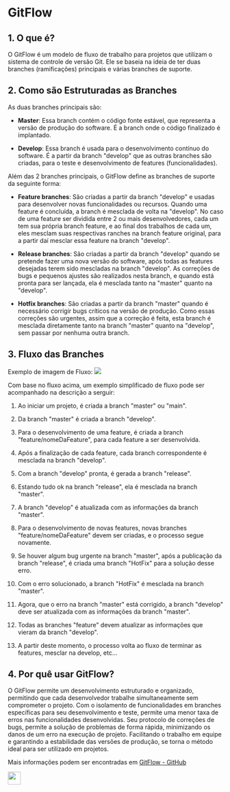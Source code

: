 # GitFlow

## 1. O que é?

O GitFlow é um modelo de fluxo de trabalho para projetos que utilizam o sistema de controle de versão Git. Ele se baseia na ideia de ter duas branches (ramificações) principais e várias branches de suporte. 

## 2. Como são Estruturadas as Branches
As duas branches principais são:

* **Master**: Essa branch contém o código fonte estável, que representa a versão de produção do software. É a branch onde o código finalizado é implantado.

* **Develop**: Essa branch é usada para o desenvolvimento contínuo do software. É a partir da branch "develop" que as outras branches são criadas, para o teste e desenvolvimento de features (funcionalidades).

Além das 2 branches principais, o GitFlow define as branches de suporte da seguinte forma:

* **Feature branches**: São criadas a partir da branch "develop" e usadas para desenvolver novas funcionalidades ou recursos. Quando uma feature é concluída, a branch é mesclada de volta na "develop". No caso de uma feature ser dividida entre 2 ou mais desenvolvedores, cada um tem sua própria branch feature, e ao final dos trabalhos de cada um, eles mesclam suas respectivas ranches na branch feature original, para a partir daí mesclar essa feature na branch "develop".

* **Release branches**: São criadas a partir da branch "develop" quando se pretende fazer uma nova versão do software, após todas as features desejadas terem sido mescladas na branch "develop". As correções de bugs e pequenos ajustes são realizados nesta branch, e quando está pronta para ser lançada, ela é mesclada tanto na "master" quanto na "develop".

* **Hotfix branches**: São criadas a partir da branch "master" quando é necessário corrigir bugs críticos na versão de produção. Como essas correções são urgentes, assim que a correção é feita, esta branch é mesclada diretamente tanto na branch "master" quanto na "develop", sem passar por nenhuma outra branch.

## 3. Fluxo das Branches

Exemplo de imagem de Fluxo:
[<img src="https://wac-cdn.atlassian.com/dam/jcr:cc0b526e-adb7-4d45-874e-9bcea9898b4a/04%20Hotfix%20branches.svg?cdnVersion=1066">](https://www.atlassian.com/br/git/tutorials/comparing-workflows/gitflow-workflow)

Com base no fluxo acima, um exemplo simplificado de fluxo pode ser acompanhado na descrição a serguir:

1. Ao iniciar um projeto, é criada a branch "master" ou "main". 

2. Da branch "master" é criada a branch "develop".

3. Para o desenvolvimento de uma feature, é criada a branch "feature/nomeDaFeature", para cada feature a ser desenvolvida.

4. Após a finalização de cada feature, cada branch correspondente é mesclada na branch "develop".

5. Com a branch "develop" pronta, é gerada a branch "release".

6. Estando tudo ok na branch "release", ela é mesclada na branch "master".

7. A branch "develop" é atualizada com as informações da branch "master".

8. Para o desenvolvimento de novas features, novas branches "feature/nomeDaFeature" devem ser criadas, e o processo segue novamente. 

9. Se houver algum bug urgente na branch "master", após a publicação da branch "release", é criada uma branch "HotFix" para a solução desse erro.

10. Com o erro solucionado, a branch "HotFix" é mesclada na branch "master".

11. Agora, que o erro na branch "master" está corrigido, a branch "develop" deve ser atualizada com as informações da branch "master".

12. Todas as branches "feature" devem atualizar as informações que vieram da branch "develop".

13. A partir deste momento, o processo volta ao fluxo de terminar as features, mesclar na develop, etc...



## 4. Por quê usar GitFlow?

O GitFlow permite um desenvolvimento estruturado e organizado, permitindo que cada desenvolvedor trabalhe simultaneamente sem comprometer o projeto. Com o isolamento de funcionalidades em branches específicas para seu desenvolvimento e teste, permite uma menor taxa de erros nas funcionalidades desenvolvidas. Seu protocolo de correções de bugs, permite a solução de problemas de forma rápida, minimizando os danos de um erro na execução de projeto. Facilitando o trabalho em equipe e garantindo a estabilidade das versões de produção, se torna o método ideal para ser utilizado em projetos.

Mais informações podem ser encontradas em [GitFlow - GitHub](https://github.com/petervanderdoes/gitflow-avh) 

<p><img src="https://img.icons8.com/?size=512&id=467&format=png" style="width: 30px;"></p>

<!-- * [![GitHub Logo](https://img.icons8.com/?size=512&id=467&format=png)](https://github.com/) -->

 
 
